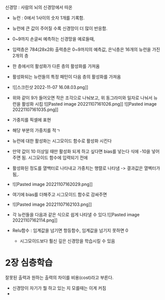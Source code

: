 신경망 : 사람의 뇌의 신경망에서 따온
- 뉴런 : 0에서 1사이의 숫자 1개를 기록함.
- 뉴런에 큰 값이 주어질 수록 신경망이 더 많이 반응함.

- 0~9까지 손글씨 예측하는 신경망을 예로들때,
- 입력층은 784(28x28) 출력층은 0~9까지의 예측값, 은닉층은 16개의 뉴런을 가진 2개의 층
- 한 층에서의 활성화가 다른 층의 활성화를 가져옴
- 활성화되는 뉴런들의 특정 패턴이 다음 층의 활성화를 가져옴
- ![[스크린샷 2022-11-07 16.08.03.png]]
- 위와 같이 9가 들어오면 작은 조각으로 나눠보고, 위 동그라미와 일자로 나눠서 뉴런을 활성화 시킴
![[Pasted image 20221107161026.png]]
![[Pasted image 20221107161035.png]]
- 가중치를 픽셀에 표현
- 해당 부분의 가중치를 적ㄱ
- 뉴런에 대한 활성화는 시그모이드 함수로 활성화 시킨다

- 만약 값이 10 이상일 때만 활성화 되게 하고 싶다면 bias를 넣는다 식에 -10을 넣어주면 됨. 시그모이드 함수에 입력되기 전에

- 활성화된 정도를 열백터로 나타내고 가중치는 행렬로 나타냄 -> 결과값은 열벡터가 됨,.
- ![[Pasted image 20221107162029.png]]

- 여기에 bias를 더해주고 시그모이드 함수로 감싸주면
- ![[Pasted image 20221107162103.png]]
- 각 뉴런들을 다음과 같은 식으로 쉽게 나타낼 수 있다.![[Pasted image 20221107162114.png]]


- Relu함수 : 임계값을 넘기면 항등함수, 임계값을 넘기지 못하면 0 
	- 시그모이드보다 훨신 깊은 신경망을 학습시킬 수 있음


# 2장 심층학습
잘못된 출력과 원하는 출력의 차이를 비용(cost)라고 부른다.
- 신경망이 자기가 뭘 하고 있는 지 모를때는 이게 커짐
- 